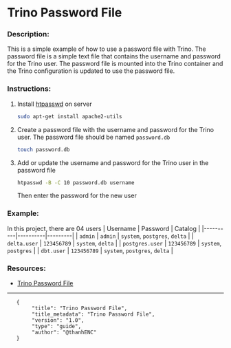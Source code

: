 # Trino Password File

### Description:
This is a simple example of how to use a password file with Trino. The password file is a simple text file that contains the username and password for the Trino user. The password file is mounted into the Trino container and the Trino configuration is updated to use the password file.

### Instructions:
1. Install [htpasswd](https://httpd.apache.org/docs/2.4/programs/htpasswd.html) on server

    ```bash
    sudo apt-get install apache2-utils
    ```
2. Create a password file with the username and password for the Trino user. The password file should be named `password.db`

    ```bash
    touch password.db
    ```
3. Add or update the username and password for the Trino user in the password file

    ```bash
    htpasswd -B -C 10 password.db username
    ```
    Then enter the password for the new user

### Example:
In this project, there are 04 users
| Username | Password | Catalog |
|----------|----------|---------|
| `admin`  | `admin`  | `system`, `postgres`, `delta` |
| `delta.user`  | `123456789`  | `system`, `delta` |
| `postgres.user`  | `123456789`  | `system`, `postgres` |
| `dbt.user` | `123456789`  | `system`, `postgres`, `delta` |

### Resources:
- [Trino Password File](https://trino.io/docs/current/security/password-file.html)

---
```
   {
        "title": "Trino Password File",
        "title_metadata": "Trino Password File",
        "version": "1.0",
        "type": "guide",
        "author": "@thanhENC"
   } 
```
